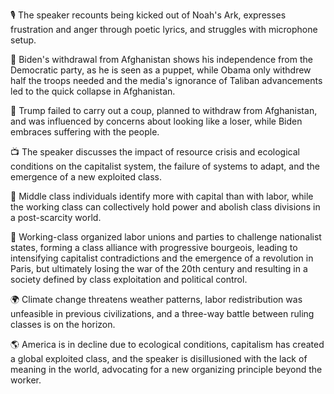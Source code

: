 🎙 The speaker recounts being kicked out of Noah's Ark, expresses frustration and anger through poetic lyrics, and struggles with microphone setup.

📰 Biden's withdrawal from Afghanistan shows his independence from the Democratic party, as he is seen as a puppet, while Obama only withdrew half the troops needed and the media's ignorance of Taliban advancements led to the quick collapse in Afghanistan.

📰 Trump failed to carry out a coup, planned to withdraw from Afghanistan, and was influenced by concerns about looking like a loser, while Biden embraces suffering with the people.

📺 The speaker discusses the impact of resource crisis and ecological conditions on the capitalist system, the failure of systems to adapt, and the emergence of a new exploited class.

🤔 Middle class individuals identify more with capital than with labor, while the working class can collectively hold power and abolish class divisions in a post-scarcity world.

📝 Working-class organized labor unions and parties to challenge nationalist states, forming a class alliance with progressive bourgeois, leading to intensifying capitalist contradictions and the emergence of a revolution in Paris, but ultimately losing the war of the 20th century and resulting in a society defined by class exploitation and political control.

🌍 Climate change threatens weather patterns, labor redistribution was unfeasible in previous civilizations, and a three-way battle between ruling classes is on the horizon.

🌎 America is in decline due to ecological conditions, capitalism has created a global exploited class, and the speaker is disillusioned with the lack of meaning in the world, advocating for a new organizing principle beyond the worker.

